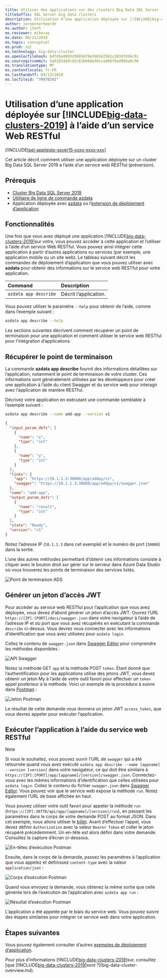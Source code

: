 ```yaml
---
title: Utiliser des applications sur des clusters Big Data SQL Server
titleSuffix: SQL Server big data clusters
description: Utilisation d’une application déployée sur [!INCLUDE[big-data-clusters-2019](../includes/ssbigdataclusters-ver15.md)] à l’aide d’un service Web RESTful (version préliminaire).
author: jeroenterheerdt
ms.author: jterh
ms.reviewer: mikeray
ms.date: 08/21/2019
ms.topic: conceptual
ms.prod: sql
ms.technology: big-data-cluster
ms.openlocfilehash: bd7d5e0093d3805679e59b542582c263dfd56c9c
ms.sourcegitcommit: 5a61854ddcd2c61bb6da30ccad68f0ad90da0c96
ms.translationtype: MT
ms.contentlocale: fr-FR
ms.lasthandoff: 09/13/2019
ms.locfileid: "70978292"
---
```

# <a name="consume-an-app-deployed-on-includebig-data-clusters-2019includesssbigdataclusters-ss-novermd-using-a-restful-web-service"></a>Utilisation d’une application déployée sur [!INCLUDE[big-data-clusters-2019](../includes/ssbigdataclusters-ss-nover.md)] à l’aide d’un service Web RESTful

[!INCLUDE[tsql-appliesto-ssver15-xxxx-xxxx-xxx](../includes/tsql-appliesto-ssver15-xxxx-xxxx-xxx.md)]

Cet article décrit comment utiliser une application déployée sur un cluster Big Data SQL Server 2019 à l’aide d’un service web RESTful (préversion).

## <a name="prerequisites"></a>Prérequis

- [Cluster Big Data SQL Server 2019](deployment-guidance.md)
- [Utilitaire de ligne de commande azdata](deploy-install-azdata.md)
- Application déployée avec [azdata](big-data-cluster-create-apps.md) ou l’[extension de déploiement d’application](app-deployment-extension.md)

## <a name="capabilities"></a>Fonctionnalités

Une fois que vous avez déployé une application [!INCLUDE[big-data-clusters-2019](../includes/ssbigdataclusters-ver15.md)]sur votre, vous pouvez accéder à cette application et l’utiliser à l’aide d’un service Web RESTful. Vous pouvez ainsi intégrer cette application à partir d’autres applications ou services (par exemple, une application mobile ou un site web). Le tableau suivant décrit les commandes de déploiement d’application que vous pouvez utiliser avec **azdata** pour obtenir des informations sur le service web RESTful pour votre application.

|Command |Description |
|:---|:---|
|`azdata app describe` | Décrit l’application. |

Vous pouvez utiliser le paramètre `--help` pour obtenir de l’aide, comme dans l’exemple suivant :

```bash
azdata app describe --help
```

Les sections suivantes décrivent comment récupérer un point de terminaison pour une application et comment utiliser le service web RESTful pour l’intégration d’applications.

## <a name="retrieve-the-endpoint"></a>Récupérer le point de terminaison

La commande **azdata app describe** fournit des informations détaillées sur l’application, notamment le point de terminaison de votre cluster. Ces informations sont généralement utilisées par les développeurs pour créer une application à l’aide du client Swagger et du service web pour interagir avec l’application de manière RESTful.

Décrivez votre application en exécutant une commande semblable à l’exemple suivant :

```bash
azdata app describe --name add-app --version v1
```

```json
{
  "input_param_defs": [
    {
      "name": "x",
      "type": "int"
    },
    {
      "name": "y",
      "type": "int"
    }
  ],
  "links": {
    "app": "https://10.1.1.3:30080/app/addpy/v1",
    "swagger": "https://10.1.1.3:30080/app/addpy/v1/swagger.json"
  },
  "name": "add-app",
  "output_param_defs": [
    {
      "name": "result",
      "type": "int"
    }
  ],
  "state": "Ready",
  "version": "v1"
}
```

Notez l’adresse IP (`10.1.1.3` dans cet exemple) et le numéro de port (`30080`) dans la sortie.

L’une des autres méthodes permettant d’obtenir ces informations consiste à cliquer avec le bouton droit sur gérer sur le serveur dans Azure Data Studio où vous trouverez les points de terminaison des services listés.

![Point de terminaison ADS](media/big-data-cluster-consume-apps/ads_end_point.png)

## <a name="generate-a-jwt-access-token"></a>Générer un jeton d’accès JWT

Pour accéder au service web RESTful pour l’application que vous avez déployée, vous devez d’abord générer un jeton d’accès JWT. Ouvrez l’URL `https://[IP]:[PORT]/docs/swagger.json` dans votre navigateur à l’aide de l’adresse IP et du port que vous avez récupérés en exécutant la commande `describe` ci-dessus. Vous devrez vous connecter avec les informations d’identification que vous avez utilisées pour `azdata login`.

Collez le contenu de `swagger.json` dans [Swagger Editor](https://editor.swagger.io) pour comprendre les méthodes disponibles :

![API Swagger](media/big-data-cluster-consume-apps/api_swagger.png)

Notez la méthode GET `app` et la méthode POST `token`. Étant donné que l’authentification pour les applications utilise des jetons JWT, vous devez obtenir un jeton My à l’aide de votre outil favori pour effectuer un `token` appel postérieur à la méthode. Voici un exemple de la procédure à suivre dans [Postman](https://www.getpostman.com/) :

![Jeton Postman](media/big-data-cluster-consume-apps/postman_token.png)

Le résultat de cette demande vous donnera un jeton JWT `access_token`, que vous devrez appeler pour exécuter l’application.

## <a name="execute-the-app-using-the-restful-web-service"></a>Exécuter l’application à l’aide du service web RESTful

> [!NOTE]
> Si vous le souhaitez, vous pouvez ouvrir l’URL de `swagger` qui a été retournée quand vous avez exécuté `azdata app describe --name [appname] --version [version]` dans votre navigateur, ce qui doit être similaire à `https://[IP]:[PORT]/app/[appname]/[version]/swagger.json`. Connectez-vous avec les mêmes informations d’identification que celles utilisées pour `azdata login`. Collez le contenu du fichier `swagger.json` dans [Swagger Editor](https://editor.swagger.io). Vous pouvez voir que le service web expose la méthode `run`. Notez également l’URL de base affichée en haut.

Vous pouvez utiliser votre outil favori pour appeler la méthode `run` (`https://[IP]:30778/api/app/[appname]/[version]/run`), en passant les paramètres dans le corps de votre demande POST au format JSON. Dans cet exemple, nous allons utiliser le [billet](https://www.getpostman.com/). Avant d’effectuer l’appel, vous devez définir `Authorization` avec la valeur `Bearer Token` et coller le jeton récupéré précédemment. Un en-tête est alors défini dans votre demande. Consultez la capture d’écran ci-dessous.

![En-têtes d’exécution Postman](media/big-data-cluster-consume-apps/postman_run_1.png)

Ensuite, dans le corps de la demande, passez les paramètres à l’application que vous appelez et définissez `content-type` avec la valeur `application/json` :

![Corps d’exécution Postman](media/big-data-cluster-consume-apps/postman_run_2.png)

Quand vous envoyez la demande, vous obtenez la même sortie que celle générée lors de l’exécution de l’application avec `azdata app run` :

![Résultat d’exécution Postman](media/big-data-cluster-consume-apps/postman_result.png)

L’application a été appelée par le biais du service web. Vous pouvez suivre des étapes similaires pour intégrer ce service web dans votre application.

## <a name="next-steps"></a>Étapes suivantes

Vous pouvez également consulter d’autres [exemples de déploiement d’application](https://aka.ms/sql-app-deploy).

Pour plus d’informations [!INCLUDE[big-data-clusters-2019](../includes/ssbigdataclusters-ss-nover.md)]sur, consultez [que [!INCLUDE[big-data-clusters-2019](../includes/ssbigdataclusters-ver15.md)]sont ?](big-data-cluster-overview.md).
